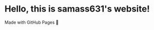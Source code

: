 <!DOCTYPE html>
<html>
<head>
  <title>Welcome to My Website</title>
</head>
<body>
  <h1>Hello, this is samass631's website!</h1>
  <p>Made with GitHub Pages 🚀</p>
</body>
</html>
